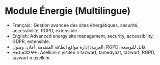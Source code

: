 # Module Énergie (Multilingue)

- Français : Gestion avancée des sites énergétiques, sécurité, accessibilité, RGPD, extensible.
- English: Advanced energy site management, security, accessibility, GDPR, extensible.
- العربية: إدارة مواقع الطاقة المتقدمة، أمان، وصول، RGPD، قابل للتوسعة.
- ⵜⴰⵎⴰⵣⵉⵖⵜ: Aselkim n yisiten n tazwart, tamedyazt, tazwart, RGPD, tazwart n uselkim.
